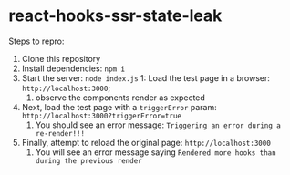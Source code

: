 # react-hooks-ssr-state-leak

Steps to repro:
1. Clone this repository
1. Install dependencies: `npm i`
1. Start the server: `node index.js`
1: Load the test page in a browser: `http://localhost:3000`; 
   1. observe the components render as expected
1. Next, load the test page with a `triggerError` param: `http://localhost:3000?triggerError=true`
   1. You should see an error message: `Triggering an error during a re-render!!!`
1. Finally, attempt to reload the original page:  `http://localhost:3000`
   1. You will see an error message saying `Rendered more hooks than during the previous render`
